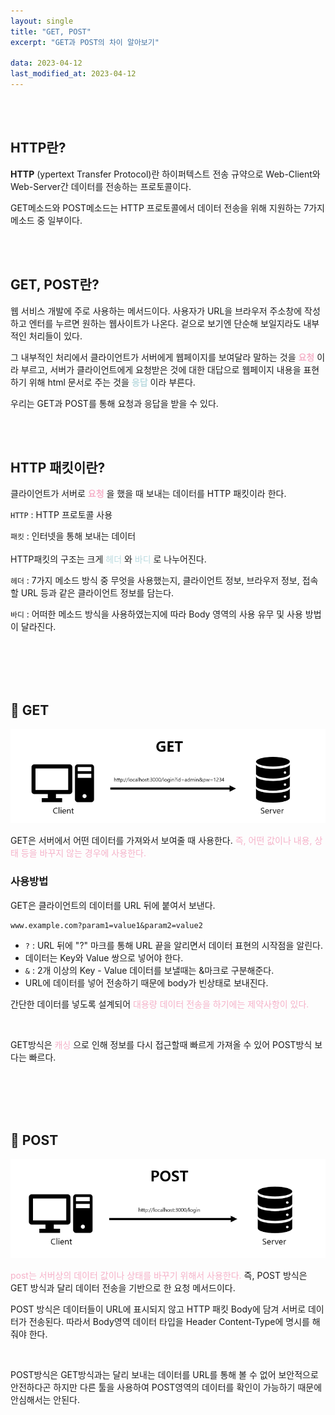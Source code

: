 ```yaml
---
layout: single
title: "GET, POST"
excerpt: "GET과 POST의 차이 알아보기"

data: 2023-04-12
last_modified_at: 2023-04-12
---
```


<br/><br/>

## HTTP란?

**HTTP** (ypertext Transfer Protocol)란 하이퍼텍스트 전송 규약으로 Web-Client와 Web-Server간 데이터를 전송하는 프로토콜이다.

GET메소드와 POST메소드는 HTTP 프로토콜에서 데이터 전송을 위해 지원하는 7가지 메소드 중 일부이다.

<br/><br/>

## GET, POST란?

웹 서비스 개발에 주로 사용하는 메서드이다.
사용자가 URL을 브라우저 주소창에 작성하고 엔터를 누르면 원하는 웹사이트가 나온다. 겉으로 보기엔 단순해 보일지라도 내부적인 처리들이 있다.

그 내부적인 처리에서 클라이언트가 서버에게 웹페이지를 보여달라 말하는 것을 **<span style="color:#F5B1C8">요청</span>** 이라 부르고, 서버가 클라이언트에게 요청받은 것에 대한 대답으로 웹페이지 내용을 표현하기 위해 html 문서로 주는 것을 **<span style="color:#BADADF">응답</span>** 이라 부른다.

우리는 GET과 POST를 통해 요청과 응답을 받을 수 있다.

<br/><br/>

## HTTP 패킷이란?

클라이언트가 서버로 **<span style="color:#F5B1C8">요청</span>** 을 했을 때 보내는 데이터를 HTTP 패킷이라 한다.

`HTTP` : HTTP 프로토콜 사용

`패킷` : 인터넷을 통해 보내는 데이터
<br/>
<br/>
HTTP패킷의 구조는 크게 <span style="color:#BADADF">헤더</span> 와 <span style="color:#BADADF">바디</span> 로 나누어진다.

`헤더` : 7가지 메소드 방식 중 무엇을 사용했는지, 클라이언트 정보, 브라우저 정보, 접속할 URL 등과 같은 클라이언트 정보를 담는다.

`바디` : 어떠한 메소드 방식을 사용하였는지에 따라 Body 영역의 사용 유무 및 사용 방법이 달라진다.

<br/><br/>
<br/><br/>

## 📕 GET

![get](../img/get.png)

GET은 서버에서 어떤 데이터를 가져와서 보여줄 때 사용한다. <span style="color:#F5B1C8">
즉, 어떤 값이나 내용, 상태 등을 바꾸지 않는 경우에 사용한다.</span>

### 사용방법

GET은 클라이언트의 데이터를 URL 뒤에 붙여서 보낸다.

```
www.example.com?param1=value1&param2=value2
```

- `?` : URL 뒤에 "?" 마크를 통해 URL 끝을 알리면서 데이터 표현의 시작점을 알린다.
- 데이터는 Key와 Value 쌍으로 넣어야 한다.
- `&` : 2개 이상의 Key - Value 데이터를 보낼때는 &마크로 구분해준다.
- URL에 데이터를 넣어 전송하기 때문에 body가 빈상태로 보내진다.

간단한 데이터를 넣도록 설계되어 <span style="color:#F5B1C8">대용량 데이터 전송을 하기에는 제약사항이 있다.</span>

<br/>

GET방식은 <span style="color:#F5B1C8">캐싱</span> 으로 인해 정보를 다시 접근할때 빠르게 가져올 수 있어 POST방식 보다는 빠르다.

<br/><br/>
<br/><br/>

## 📕 POST

![post](../img/post.png)

<span style="color:#F5B1C8">post는 서버상의 데이터 값이나 상태를 바꾸기 위해서 사용한다.</span>
즉, POST 방식은 GET 방식과 달리 데이터 전송을 기반으로 한 요청 메서드이다.

POST 방식은 데이터들이 URL에 표시되지 않고 HTTP 패킷 Body에 담겨 서버로 데이터가 전송된다.
따라서 Body영역 데이터 타입을 Header Content-Type에 명시를 해줘야 한다.

<br/>

POST방식은 GET방식과는 달리 보내는 데이터를 URL를 통해 볼 수 없어 보안적으로 안전하다곤 하지만 다른 툴을 사용하여 POST영역의 데이터를 확인이 가능하기 때문에 안심해서는 안된다.
